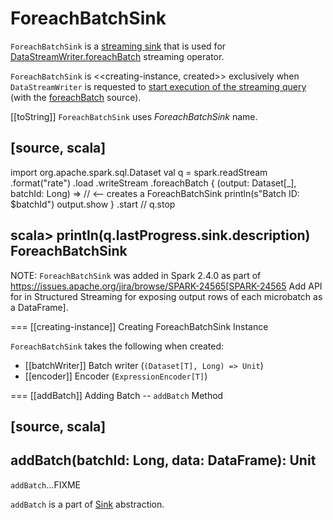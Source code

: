 # ForeachBatchSink

`ForeachBatchSink` is a [streaming sink](Sink.md) that is used for [DataStreamWriter.foreachBatch](DataStreamWriter.md#foreachBatch) streaming operator.

`ForeachBatchSink` is <<creating-instance, created>> exclusively when `DataStreamWriter` is requested to [start execution of the streaming query](DataStreamWriter.md#start) (with the [foreachBatch](DataStreamWriter.md#foreachBatch) source).

[[toString]]
`ForeachBatchSink` uses *ForeachBatchSink* name.

[source, scala]
----
import org.apache.spark.sql.Dataset
val q = spark.readStream
  .format("rate")
  .load
  .writeStream
  .foreachBatch { (output: Dataset[_], batchId: Long) => // <-- creates a ForeachBatchSink
    println(s"Batch ID: $batchId")
    output.show
  }
  .start
// q.stop

scala> println(q.lastProgress.sink.description)
ForeachBatchSink
----

NOTE: `ForeachBatchSink` was added in Spark 2.4.0 as part of https://issues.apache.org/jira/browse/SPARK-24565[SPARK-24565 Add API for in Structured Streaming for exposing output rows of each microbatch as a DataFrame].

=== [[creating-instance]] Creating ForeachBatchSink Instance

`ForeachBatchSink` takes the following when created:

* [[batchWriter]] Batch writer (`(Dataset[T], Long) => Unit`)
* [[encoder]] Encoder (`ExpressionEncoder[T]`)

=== [[addBatch]] Adding Batch -- `addBatch` Method

[source, scala]
----
addBatch(batchId: Long, data: DataFrame): Unit
----

`addBatch`...FIXME

`addBatch` is a part of [Sink](Sink.md#addBatch) abstraction.
